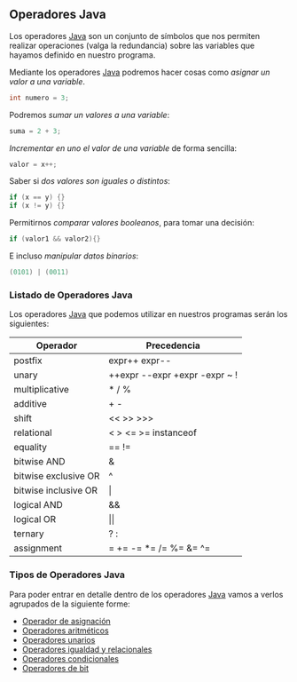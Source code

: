 
## Operadores Java

Los operadores [Java][1] son un conjunto de símbolos que nos permiten realizar operaciones (valga la redundancia) sobre las variables que hayamos definido en nuestro programa.

Mediante los operadores [Java][1] podremos hacer cosas como *asignar un valor a una variable*.

~~~java
int numero = 3;
~~~

Podremos *sumar un valores a una variable*:

~~~java
suma = 2 + 3;
~~~

*Incrementar en uno el valor de una variable* de forma sencilla:

~~~java
valor = x++;
~~~

Saber si *dos valores son iguales o distintos*:

~~~java
if (x == y) {}
if (x != y) {}
~~~

Permitirnos *comparar valores booleanos*, para tomar una decisión:

~~~java
if (valor1 && valor2){}
~~~

E incluso *manipular datos binarios*:

~~~java
(0101) | (0011)
~~~

### Listado de Operadores Java
Los operadores [Java][1] que podemos utilizar en nuestros programas serán los siguientes:

|Operador|Precedencia|
|--|--|
|postfix|expr++ expr--|
|unary|++expr --expr +expr -expr ~ !|
|multiplicative|* / %|
|additive|+ -|
|shift|<< >> >>>|
|relational|< > <= >= instanceof|
|equality|== !=|
|bitwise AND|&|
|bitwise exclusive OR|^|
|bitwise inclusive OR|\||
|logical AND|&&|
|logical OR|\|\||
|ternary|? :|
|assignment|= += -= *= /= %= &= ^= |= <<= >>= >>>=|

### Tipos de Operadores Java

Para poder entrar en detalle dentro de los operadores [Java][1] vamos a verlos agrupados de la siguiente forme:

* [Operador de asignación][2]
* [Operadores aritméticos][3]
* [Operadores unarios][4]
* [Operadores igualdad y relacionales][5]
* [Operadores condicionales][6]
* [Operadores de bit][7]


[1]: http://www.manualweb.net/tutorial-java/
[2]: http://www.manualweb.net/java/operador-asignacion-aritmeticos/#asignacion
[3]: http://www.manualweb.net/java/operadores-asignacion-artimeticos/#aritmeticos
[4]: http://www.manualweb.net/java/operadores-unarios/
[5]: http://www.manualweb.net/java/operadores-igualdad-relacionales/
[6]: http://www.manualweb.net/java/operadores-condicionales/
[7]: http://www.manualweb.net/java/operadores-bit/
